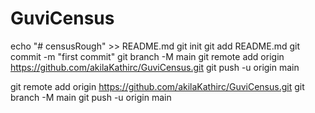 # GuviCensus


echo "# censusRough" >> README.md
git init
git add README.md
git commit -m "first commit"
git branch -M main
git remote add origin https://github.com/akilaKathirc/GuviCensus.git
git push -u origin main


git remote add origin https://github.com/akilaKathirc/GuviCensus.git
git branch -M main
git push -u origin main
